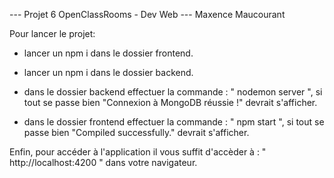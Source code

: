 --- Projet 6 OpenClassRooms - Dev Web ---
          Maxence Maucourant
  
Pour lancer le projet: 
- lancer un npm i dans le dossier frontend.
- lancer un npm i dans le dossier backend.

- dans le dossier backend effectuer la commande : " nodemon server ", si tout se passe bien "Connexion à MongoDB réussie !" devrait s'afficher.
- dans le dossier frontend effectuer la commande : " npm start ", si tout se passe bien "Compiled successfully." devrait s'afficher.

Enfin, pour accéder à l'application il vous suffit d'accèder à : " http://localhost:4200 " dans votre navigateur.

